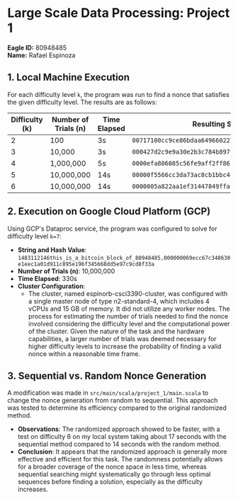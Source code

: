 # Large Scale Data Processing: Project 1

**Eagle ID:** 80948485  
**Name:** Rafael Espinoza

## 1. Local Machine Execution

For each difficulty level `k`, the program was run to find a nonce that satisfies the given difficulty level. The results are as follows:

| Difficulty (k) | Number of Trials (n) | Time Elapsed | Resulting String and Hash Value |
| -------------- | -------------------- | ------------ | ------------------------------- |
| 2              | 100                  | 3s           | `00717100cc9ce86bdaa64966022780f12deec80c6de4938b03b3cced9c9debae` |
| 3              | 10,000               | 3s           | `000427d2c9e9a30e2b3c784b897922d9d2df583a4d020e71d80902add5945c18` |
| 4              | 1,000,000            | 5s           | `0000efa806085c56fe9aff2ff8616406ddab7c91199b09b4fa8202e2ade67e6a` |
| 5              | 10,000,000           | 14s          | `00000f5566cc3da73ac8cb1bbc4014e1e1b97fc0314351b7e2777a47685fb82c` |
| 6              | 10,000,000           | 14s          | `0000005a822aa1ef31447849ffaba48a5b00e7c6cd5f06340eb05538103d23a5` |

## 2. Execution on Google Cloud Platform (GCP)

Using GCP's Dataproc service, the program was configured to solve for difficulty level `k=7`:

- **String and Hash Value**: `1483112146this_is_a_bitcoin_block_of_80948485,000000069ecc67c348630e1eec1a01d911c895e196f345668dd5e97c9cd8f33a`
- **Number of Trials (n)**: 10,000,000
- **Time Elapsed**: 330s
- **Cluster Configuration**:
    - The cluster, named espinorb-csci3390-cluster, was configured with a single master node of type n2-standard-4, which includes 4 vCPUs and 15 GB of memory. It did not utilize any worker nodes. The process for estimating the number of trials needed to find the nonce involved considering the difficulty level and the computational power of the cluster. Given the nature of the task and the hardware capabilities, a larger number of trials was deemed necessary for higher difficulty levels to increase the probability of finding a valid nonce within a reasonable time frame.

## 3. Sequential vs. Random Nonce Generation

A modification was made in `src/main/scala/project_1/main.scala` to change the nonce generation from random to sequential. This approach was tested to determine its efficiency compared to the original randomized method.

- **Observations**: The randomized approach showed to be faster, with a test on difficulty 6 on my local system taking about 17 seconds with the sequential method compared to 14 seconds with the random method.
- **Conclusion**: It appears that the randomized approach is generally more effective and efficient for this task. The randomness potentially allows for a broader coverage of the nonce space in less time, whereas sequential searching might systematically go through less optimal sequences before finding a solution, especially as the difficulty increases.

